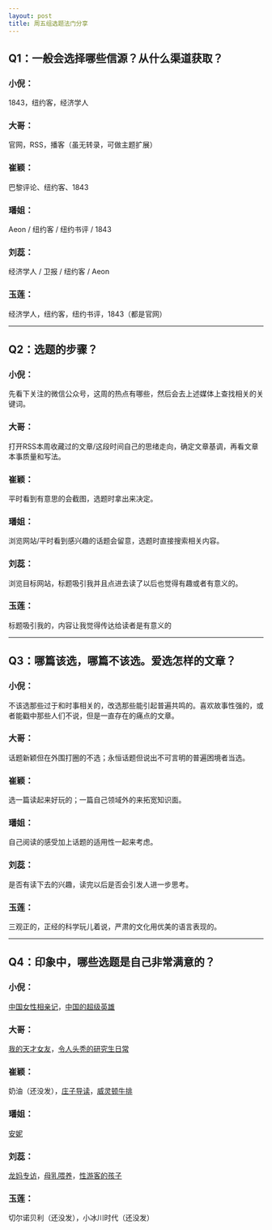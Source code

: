 ```yaml
---
layout: post
title: 周五组选题法门分享
---
```


## Q1：一般会选择哪些信源？从什么渠道获取？

### 小倪：

1843，纽约客，经济学人

### 大哥：

官网，RSS，播客（虽无转录，可做主题扩展）

### 崔颖：

巴黎评论、纽约客、1843

### 璠姐：

Aeon / 纽约客 / 纽约书评 / 1843

### 刘蕊：

经济学人 / 卫报 / 纽约客 / Aeon

### 玉莲：

经济学人，纽约客，纽约书评，1843（都是官网）



***



## Q2：选题的步骤？

### 小倪：

先看下关注的微信公众号，这周的热点有哪些，然后会去上述媒体上查找相关的关键词。

### 大哥：

打开RSS本周收藏过的文章/这段时间自己的思绪走向，确定文章基调，再看文章本事质量和写法。

### 崔颖：

平时看到有意思的会截图，选题时拿出来决定。

### 璠姐：

浏览网站/平时看到感兴趣的话题会留意，选题时直接搜索相关内容。

### 刘蕊：

浏览目标网站，标题吸引我并且点进去读了以后也觉得有趣或者有意义的。

### 玉莲：

标题吸引我的，内容让我觉得传达给读者是有意义的



***



## Q3：哪篇该选，哪篇不该选。爱选怎样的文章？

### 小倪：

不该选那些过于和时事相关的，改选那些能引起普遍共鸣的。喜欢故事性强的，或者能戳中那些人们不说，但是一直存在的痛点的文章。

### 大哥：

话题新颖但在外围打圈的不选；永恒话题但说出不可言明的普遍困境者当选。

### 崔颖：

选一篇读起来好玩的；一篇自己领域外的来拓宽知识面。

### 璠姐：

自己阅读的感受加上话题的适用性一起来考虑。

### 刘蕊：

是否有读下去的兴趣，读完以后是否会引发人进一步思考。

### 玉莲：

三观正的，正经的科学玩儿着说，严肃的文化用优美的语言表现的。



***



## Q4：印象中，哪些选题是自己非常满意的？

### 小倪：

[中国女性相亲记](https://qujinghao.com/2018/04/07/5864/)，[中国的超级英雄](https://qujinghao.com/2016/04/22/%E3%80%90%E4%B8%AD%E5%8F%82%E9%A6%86%E3%80%91%E4%B8%AD%E5%9B%BD%E4%BC%9A%E6%9C%89%E8%87%AA%E5%B7%B1%E7%9A%84%E8%B6%85%E7%BA%A7%E8%8B%B1%E9%9B%84%E5%90%97%EF%BC%9F/)

### 大哥：

[我的天才女友](https://qujinghao.com/2019/01/27/479a6570e6/)，[令人头秃的研究生日常](https://qujinghao.com/2018/12/09/7214/)

### 崔颖：

奶油（还没发），[庄子导读](https://qujinghao.com/2019/03/29/26ed0f1c80/)，[威灵顿牛排](https://qujinghao.com/2019/04/27/499f67c18a/)

### 璠姐：

[安妮](https://qujinghao.com/2019/05/03/421ba4bb0c/)

### 刘蕊：

[龙妈专访](https://qujinghao.com/2019/04/26/bcb8cdd104/)，[母乳喂养](https://qujinghao.com/2018/08/03/6848/)，[性游客的孩子](https://qujinghao.com/2019/03/17/be9980db6e/)

### 玉莲：

切尔诺贝利（还没发），小冰川时代（还没发）